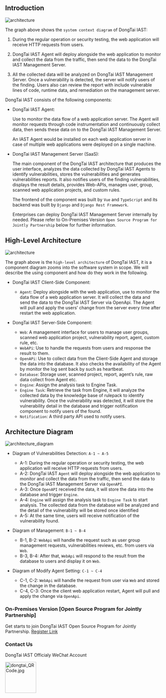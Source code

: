 ## Introduction

![architecture](https://hxsecurity.github.io/DongTai-Doc/doc/assets/en_us/Architecture_architecture.png)

The graph above shows the `system context diagram` of DongTai IAST:

1. During the regular operation or security testing, the web application will receive HTTP requests from users.

2. DongTai IAST Agent will deploy alongside the web application to monitor and collect the data from the traffic, then send the data to the DongTai IAST Management Server.

3. All the collected data will be analyzed on DongTai IAST Management Server. Once a vulnerability is detected, the server will notify users of the finding. Users also can review the report with include vulnerable lines of code, runtime data, and remediation on the management server.


DongTai IAST consists of the following components:

- DongTai IAST Agent: 

  Use to monitor the data flow of a web application server. The Agent will monitor requests through code instrumentation and continuously collect data, then sends these data on to the DongTai IAST Management Server. 
  
  An IAST Agent would be installed on each web application server in case of multiple web applications were deployed on a single machine.

- DongTai IAST Management Server (SaaS): 
  
  The main component of the DongTai IAST architecture that produces the user interface, analyzes the data collected by DongTai IAST Agents to identify vulnerabilities, stores the vulnerabilities and generates vulnerabilities reports. It also notifies users of the finding vulnerabilities, displays the result details, provides Web-APIs, manages user, group, scanned web application projects, and custom rules. 
  
  The frontend of the component was built by `Vue` and `TypeScript` and its backend was built by `Django` and `Django Rest Framework`.

  Enterprises can deploy DongTai IAST Management Server internally by needed. Please refer to On-Premises Version `Open Source Program for Jointly Partnership` below for further information.

## High-Level Architecture
![architecture](https://hxsecurity.github.io/DongTai-Doc/doc/assets/en_us/Architecture_diagram.png)

The graph above is the `high-level architecture` of DongTai IAST, it is a component diagram zooms into the software system in scope. We will describe the using component and how do they work in the following.

- DongTai IAST Client-Side Component: 
  - `Agent`: Deploy alongside with the web application, use to monitor the data flow of a web application server. It will collect the data and send the data to the DongTai IAST Server via OpenApi. The Agent will pull and apply the users’ change from the server every time after restart the web application.

- DongTai IAST Server-Side Component: 
  - `Web`: A management interface for users to manage user groups, scanned web application project, vulnerability report, agent, custom rule, etc.
  - `WebAPi`: Use to handle the requests from users and response the result to them.
  - `OpenAPi`: Use to collect data from the Client-Side Agent and storage the data into the database. It also checks the availability of the Agent by monitor the log sent back by such as heartbeat.
  - `Database`: Storage user, scanned project, report, agent’s rule, raw data collect from Agent etc.
  - `Engine`: Assign the analysis task to Engine Task.
  - `Engine Task`: Retrieve the task from Engine, it will analyze the collected data by the knowledge base of rulepack to identify vulnerability. Once the vulnerability was detected, it will store the vulnerability detail in the database and trigger notification component to notify users of the found.
  - `Notification`: A third party API used to notify users.

## Architecture Diagram
![architecture_diagram](https://hxsecurity.github.io/DongTai-Doc/doc/assets/en_us/Architecture_diagram-step.png)

- Diagram of Vulnerabilities Detection: 
`A-1 ~ A-5`
  - A-1: During the regular operation or security testing, the web application will receive HTTP requests from users.
  - A-2: DongTai IAST `Agent` will deploy alongside the web application to monitor and collect the data from the traffic, then send the data to the DongTai IAST Management Server via `OpenAPI`.
  - A-3: Once `OpenAPI` received the data, it will store the data into the database and trigger `Engine`.
  - A-4: `Engine` will assign the analysis task to `Engine Task` to start analysis. The collected data from the database will be analyzed and the detail of the vulnerability will be stored once identified 
  - A-5: At the same time, users will receive notification of the vulnerability found.

- Diagram of Management: 
`B-1 ~ B-4`
  - B-1, B-2: `WebApi` will handle the request such as user group management requests, vulnerabilities reviews, etc. from users via `Web`.
  - B-3, B-4: After that, `WebApi` will respond to the result from the database to users and display it on `Web`.

- Diagram of Modify Agent Setting: 
`C-1 ~ C-4`
  - C-1, C-2: `WebApi` will handle the request from user via `Web` and stored the change in the database.
  - C-4, C-3: Once the client web application restart, Agent will pull and apply the change via `OpenApi`.

### On-Premises Version [Open Source Program for Jointly Partnership]

Get starts to join DongTai IAST Open Source Program for Jointly Partnership.
[Register Link](https://jinshuju.net/f/PKPl99)

### Contact Us
DongTai IAST Officialy WeChat Account
<div style="text-align:left">
<img width="100" height="100" alt="dongtai_QRCode.jpg" data-origin="https://hxsecurity.github.io/DongTai-Doc/doc/assets/aboutus/dongtai_wx.jpg" src="https://hxsecurity.github.io/DongTai-Doc/doc/assets/aboutus/dongtai_wx.jpg">
</div>

